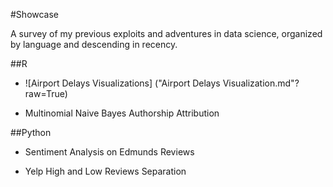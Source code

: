 #Showcase

A survey of my previous exploits and adventures in data science, organized by language and descending in recency. 

##R

* ![Airport Delays Visualizations] ("Airport Delays Visualization.md"?raw=True)

* Multinomial Naive Bayes Authorship Attribution

##Python
* Sentiment Analysis on Edmunds Reviews

* Yelp High and Low Reviews Separation

